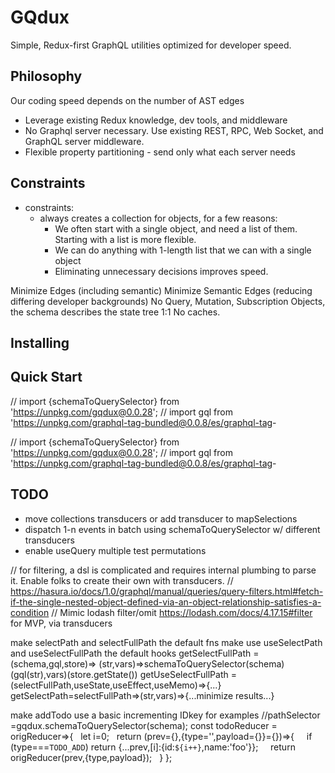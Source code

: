 # GQdux

Simple, Redux-first GraphQL utilities optimized for developer speed.

## Philosophy

Our coding speed depends on the number of AST edges

- Leverage existing Redux knowledge, dev tools, and middleware  
- No Graphql server necessary. Use existing REST, RPC, Web Socket, and GraphQL server middleware.
- Flexible property partitioning - send only what each server needs

## Constraints

- constraints:
  - always creates a collection for objects, for a few reasons:
    - We often start with a single object, and need a list of them. Starting with a list is more flexible.
    - We can do anything with 1-length list that we can with a single object
    - Eliminating unnecessary decisions improves speed.

Minimize Edges (including semantic)
Minimize Semantic Edges (reducing differing developer backgrounds)
No Query, Mutation, Subscription Objects, the schema describes the state tree 1:1
No caches.

## Installing

## Quick Start

// import {schemaToQuerySelector} from 'https://unpkg.com/gqdux@0.0.28';
// import gql from '<https://unpkg.com/graphql-tag-bundled@0.0.8/es/graphql-tag>-

// import {schemaToQuerySelector} from 'https://unpkg.com/gqdux@0.0.28';
// import gql from '<https://unpkg.com/graphql-tag-bundled@0.0.8/es/graphql-tag>-

## TODO

- move collections transducers or add transducer to mapSelections
- dispatch 1-n events in batch using schemaToQuerySelector w/ different transducers
- enable useQuery multiple test permutations

// for filtering, a dsl is complicated and requires internal plumbing to parse it. Enable folks to create their own with transducers.
// https://hasura.io/docs/1.0/graphql/manual/queries/query-filters.html#fetch-if-the-single-nested-object-defined-via-an-object-relationship-satisfies-a-condition
// Mimic lodash filter/omit https://lodash.com/docs/4.17.15#filter for MVP, via transducers

make selectPath and selectFullPath the default fns
make use useSelectPath and useSelectFullPath the default hooks
getSelectFullPath = (schema,gql,store)=>
  (str,vars)=>schemaToQuerySelector(schema)(gql(str),vars)(store.getState())
getUseSelectFullPath = (selectFullPath,useState,useEffect,useMemo)=>{...}
getSelectPath=selectFullPath=>(str,vars)=>{...minimize results...}

make addTodo use a basic incrementing IDkey for examples
//pathSelector =gqdux.schemaToQuerySelector(schema);
const todoReducer = origReducer=>{
  let i=0;
  return (prev={},{type='',payload={}}={})=>{
    if (type===`TODO_ADD`) return {...prev,[i]:{id:`${i++}`,name:'foo'}};
    return origReducer(prev,{type,payload});
  }
};